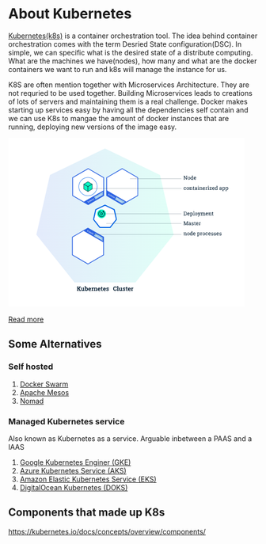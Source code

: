 # About Kubernetes

[Kubernetes(k8s)](https://kubernetes.io/) is a container orchestration tool. The idea behind container orchestration comes with the term Desried State configuration(DSC). In simple, we can specific what is the desired state of a distribute computing. What are the machines we have(nodes), how many and what are the docker containers we want to run and k8s will manage the instance for us.

K8S are often mention together with Microservices Architecture. They are not requried to be used together. Building Microservices leads to creations of lots of servers and maintaining them is a real challenge. Docker makes starting up services easy by having all the dependencies self contain and we can use K8s to mangae the amount of docker instances that are running, deploying new versions of the image easy.

![k8s cluster](_media/k8s_cluster.png)

[Read more](https://kubernetes.io/docs/tutorials/kubernetes-basics/deploy-app/deploy-intro/)

## Some Alternatives

### Self hosted

1. [Docker Swarm](https://docs.docker.com/get-started/swarm-deploy/)
2. [Apache Mesos](https://mesos.apache.org/)
3. [Nomad](https://www.nomadproject.io/)

### Managed Kubernetes service

Also known as Kubernetes as a service.
Arguable inbetween a PAAS and a IAAS

1. [Google Kubernetes Enginer (GKE)](https://cloud.google.com/kubernetes-engine)
2. [Azure Kubernetes Service (AKS)](https://docs.microsoft.com/en-us/azure/aks/)
3. [Amazon Elastic Kubernetes Service (EKS)](https://aws.amazon.com/eks/)
4. [DigitalOcean Kubernetes (DOKS)](https://www.digitalocean.com/products/kubernetes/)

## Components that made up K8s

https://kubernetes.io/docs/concepts/overview/components/
